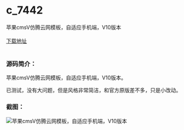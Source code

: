 # c_7442
苹果cmsV仿腾云网模板，自适应手机端，V10版本
<br/></br>
[下载地址](https://www.uuid2.com/7442.html "下载地址")
<br/></br>
<h3>源码简介：</h3>
<p>苹果cmsV仿腾云网模板，自适应手机端，V10版本。<p>
<p>已测试，没有大问题，但是风格非常简洁，和官方原版差不多，只是小改动。<p>
<h3>截图：</h3>
<img src="https://www.uuid2.com/wp-content/uploads/img/uimage/42081630979437.jpg" alt="苹果cmsV仿腾云网模板，自适应手机端，V10版本">
